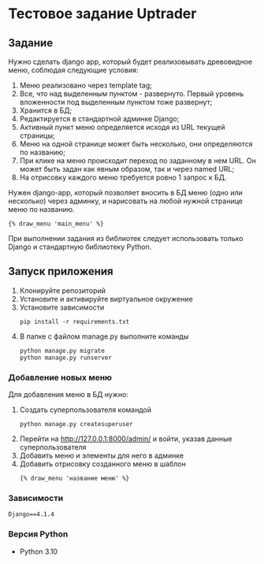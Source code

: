# Тестовое задание Uptrader

## Задание
Нужно сделать django app, который будет реализовывать древовидное меню, соблюдая следующие условия:
1) Меню реализовано через template tag;
2) Все, что над выделенным пунктом - развернуто. Первый уровень вложенности под выделенным пунктом тоже развернут;
3) Хранится в БД;
4) Редактируется в стандартной админке Django;
5) Активный пункт меню определяется исходя из URL текущей страницы;
6) Меню на одной странице может быть несколько, они определяются по названию;
7) При клике на меню происходит переход по заданному в нем URL. Он может быть задан как явным образом, так и через named URL;
8) На отрисовку каждого меню требуется ровно 1 запрос к БД.

Нужен django-app, который позволяет вносить в БД меню (одно или несколько) через админку, и нарисовать на любой нужной странице меню по названию.
```
{% draw_menu 'main_menu' %}
```
При выполнении задания из библиотек следует использовать только Django и стандартную библиотеку Python.

## Запуск приложения
1) Клонируйте репозиторий
2) Установите и активируйте виртуальное окружение
3) Установите зависимости
    ```
    pip install -r requirements.txt
    ```
4) В папке с файлом manage.py выполните команды
    ```
    python manage.py migrate
    python manage.py runserver
    ```

### Добавление новых меню
Для добавления меню в БД нужно:
1) Создать суперпользователя командой
    ```
    python manage.py createsuperuser
    ```
2) Перейти на http://127.0.0.1:8000/admin/ и войти, указав данные суперпользователя
3) Добавить меню и элементы для него в админке
4) Добавить отрисовку созданного меню в шаблон
    ```
    {% draw_menu 'название меню' %}
    ```


### Зависимости
```
Django==4.1.4
```

### Версия Python
- Python 3.10
